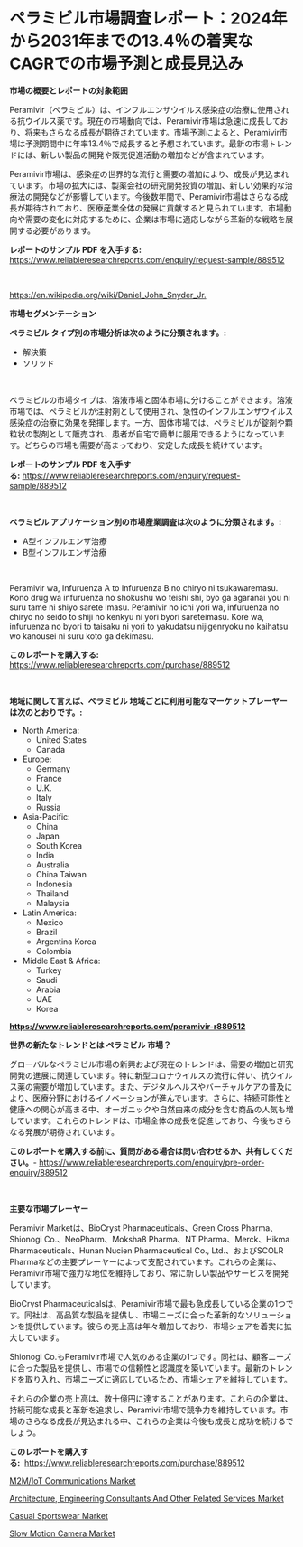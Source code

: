 <p><h1>ペラミビル市場調査レポート：2024年から2031年までの13.4％の着実なCAGRでの市場予測と成長見込み</h1></p><p><strong>市場の概要とレポートの対象範囲</strong></p>
<p><p>Peramivir（ペラミビル）は、インフルエンザウイルス感染症の治療に使用される抗ウイルス薬です。現在の市場動向では、Peramivir市場は急速に成長しており、将来もさらなる成長が期待されています。市場予測によると、Peramivir市場は予測期間中に年率13.4％で成長すると予想されています。最新の市場トレンドには、新しい製品の開発や販売促進活動の増加などが含まれています。</p><p>Peramivir市場は、感染症の世界的な流行と需要の増加により、成長が見込まれています。市場の拡大には、製薬会社の研究開発投資の増加、新しい効果的な治療法の開発などが影響しています。今後数年間で、Peramivir市場はさらなる成長が期待されており、医療産業全体の発展に貢献すると見られています。市場動向や需要の変化に対応するために、企業は市場に適応しながら革新的な戦略を展開する必要があります。</p></p>
<p><strong>レポートのサンプル PDF を入手する:</strong> <a href="https://www.reliableresearchreports.com/enquiry/request-sample/889512">https://www.reliableresearchreports.com/enquiry/request-sample/889512</a></p>
<p>&nbsp;</p>
<p><a href="https://en.wikipedia.org/wiki/Daniel_John_Snyder_Jr.">https://en.wikipedia.org/wiki/Daniel_John_Snyder_Jr.</a></p>
<p><strong>市場セグメンテーション</strong></p>
<p><strong>ペラミビル タイプ別の市場分析は次のように分類されます。:</strong></p>
<p><ul><li>解決策</li><li>ソリッド</li></ul></p>
<p>&nbsp;</p>
<p><p>ペラミビルの市場タイプは、溶液市場と固体市場に分けることができます。溶液市場では、ペラミビルが注射剤として使用され、急性のインフルエンザウイルス感染症の治療に効果を発揮します。一方、固体市場では、ペラミビルが錠剤や顆粒状の製剤として販売され、患者が自宅で簡単に服用できるようになっています。どちらの市場も需要が高まっており、安定した成長を続けています。</p></p>
<p><strong>レポートのサンプル PDF を入手する:</strong>&nbsp;<a href="https://www.reliableresearchreports.com/enquiry/request-sample/889512">https://www.reliableresearchreports.com/enquiry/request-sample/889512</a></p>
<p>&nbsp;</p>
<p><strong> ペラミビル アプリケーション別の市場産業調査は次のように分類されます。:</strong></p>
<p><ul><li>A型インフルエンザ治療</li><li>B型インフルエンザ治療</li></ul></p>
<p>&nbsp;</p>
<p><p>Peramivir wa, Infuruenza A to Infuruenza B no chiryo ni tsukawaremasu. Kono drug wa infuruenza no shokushu wo teishi shi, byo ga agaranai you ni suru tame ni shiyo sarete imasu. Peramivir no ichi yori wa, infuruenza no chiryo no seido to shiji no kenkyu ni yori byori sareteimasu. Kore wa, infuruenza no byori to taisaku ni yori to yakudatsu nijigenryoku no kaihatsu wo kanousei ni suru koto ga dekimasu.</p></p>
<p><strong>このレポートを購入する:</strong>&nbsp; <a href="https://www.reliableresearchreports.com/purchase/889512">https://www.reliableresearchreports.com/purchase/889512</a></p>
<p>&nbsp;</p>
<p><strong>地域に関して言えば、ペラミビル 地域ごとに利用可能なマーケットプレーヤーは次のとおりです。:</strong></p>
<p><ul>
    <li>
        North America:
        <ul>
            <li>United States</li>
            <li>Canada</li>
        </ul>
    </li>
    <li>
        Europe:
        <ul>
            <li>Germany</li>
            <li>France</li>
            <li>U.K.</li>
            <li>Italy</li>
            <li>Russia</li>
        </ul>
    </li>
    <li>
        Asia-Pacific:
        <ul>
            <li>China</li>
            <li>Japan</li>
            <li>South Korea</li>
            <li>India</li>
            <li>Australia</li>
            <li>China Taiwan</li>
            <li>Indonesia</li>
            <li>Thailand</li>
            <li>Malaysia</li>
        </ul>
    </li>
    <li>
        Latin America:
        <ul>
            <li>Mexico</li>
            <li>Brazil</li>
            <li>Argentina Korea</li>
            <li>Colombia</li>
        </ul>
    </li>
    <li>
        Middle East & Africa:
        <ul>
            <li>Turkey</li>
            <li>Saudi</li>
            <li>Arabia</li>
            <li>UAE</li>
            <li>Korea</li>
        </ul>
    </li>
    </ul></p>
<p><strong><a href="https://www.reliableresearchreports.com/peramivir-r889512">https://www.reliableresearchreports.com/peramivir-r889512</a></strong>&nbsp;</p>
<p><strong>世界の新たなトレンドとは ペラミビル 市場？</strong></p>
<p><p>グローバルなペラミビル市場の新興および現在のトレンドは、需要の増加と研究開発の進展に関連しています。特に新型コロナウイルスの流行に伴い、抗ウイルス薬の需要が増加しています。また、デジタルヘルスやバーチャルケアの普及により、医療分野におけるイノベーションが進んでいます。さらに、持続可能性と健康への関心が高まる中、オーガニックや自然由来の成分を含む商品の人気も増しています。これらのトレンドは、市場全体の成長を促進しており、今後もさらなる発展が期待されています。</p></p>
<p><strong>このレポートを購入する前に、質問がある場合は問い合わせるか、共有してください。</strong>- <a href="https://www.reliableresearchreports.com/enquiry/pre-order-enquiry/889512">https://www.reliableresearchreports.com/enquiry/pre-order-enquiry/889512</a></p>
<p>&nbsp;</p>
<p><strong>主要な市場プレーヤー</strong></p>
<p><p>Peramivir Marketは、BioCryst Pharmaceuticals、Green Cross Pharma、Shionogi Co.、NeoPharm、Moksha8 Pharma、NT Pharma、Merck、Hikma Pharmaceuticals、Hunan Nucien Pharmaceutical Co., Ltd.、およびSCOLR Pharmaなどの主要プレーヤーによって支配されています。これらの企業は、Peramivir市場で強力な地位を維持しており、常に新しい製品やサービスを開発しています。</p><p>BioCryst Pharmaceuticalsは、Peramivir市場で最も急成長している企業の1つです。同社は、高品質な製品を提供し、市場ニーズに合った革新的なソリューションを提供しています。彼らの売上高は年々増加しており、市場シェアを着実に拡大しています。</p><p>Shionogi Co.もPeramivir市場で人気のある企業の1つです。同社は、顧客ニーズに合った製品を提供し、市場での信頼性と認識度を築いています。最新のトレンドを取り入れ、市場ニーズに適応しているため、市場シェアを維持しています。</p><p>それらの企業の売上高は、数十億円に達することがあります。これらの企業は、持続可能な成長と革新を追求し、Peramivir市場で競争力を維持しています。市場のさらなる成長が見込まれる中、これらの企業は今後も成長と成功を続けるでしょう。</p></p>
<p><strong>このレポートを購入する:</strong>&nbsp;&nbsp;<a href="https://www.reliableresearchreports.com/purchase/889512">https://www.reliableresearchreports.com/purchase/889512</a></p>
<p><p><a href="https://github.com/salfordkingie/Market-Research-Report-List-1/blob/main/m2miot-communications-market.md">M2M/IoT Communications Market</a></p><p><a href="https://github.com/julian6Skinner/Market-Research-Report-List-1/blob/main/architecture-engineering-consultants-and-other-related-services-market.md">Architecture, Engineering Consultants And Other Related Services Market</a></p><p><a href="https://medium.com/@colin.burgess8756/global-casual-sportswear-market-opportunities-and-forecast-for-period-from-2024-to-2031-32cc09aaf988">Casual Sportswear Market</a></p><p><a href="https://medium.com/@max.sanderson5645/slow-motion-camera-market-industry-trends-and-forecast-for-period-from-2024-to-2031-cc554b5a5d6d">Slow Motion Camera Market</a></p></p>